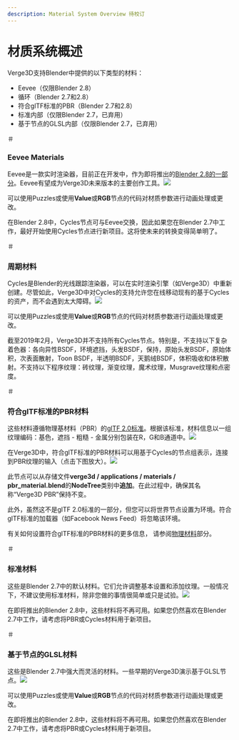 ```yaml
---
description: Material System Overview 待校订
---
```


# 材质系统概述

Verge3D支持Blender中提供的以下类型的材料：

* Eevee（仅限Blender 2.8）
* 循环（Blender 2.7和2.8）
* 符合glTF标准的PBR（Blender 2.7和2.8）
* 标准内部（仅限Blender 2.7，已弃用）
* 基于节点的GLSL内部（仅限Blender 2.7，已弃用）

＃

### Eevee Materials

Eevee是一款实时渲染器，目前正在开发中，作为即将推出的[Blender 2.8的一部分](https://www.blender.org/2-8/#try-it-yourself)。Eevee有望成为Verge3D未来版本的主要创作工具。![](https://www.soft8soft.com/docs/files/material-system-blender/eevee-material.jpg)

可以使用Puzzles或使用**Value**或**RGB**节点的代码对材质参数进行动画处理或更改。

在Blender 2.8中，Cycles节点可与Eevee交换，因此如果您在Blender 2.7中工作，最好开始使用Cycles节点进行新项目。这将使未来的转换变得简单明了。

＃

### 周期材料

Cycles是Blender的光线跟踪渲染器，可以在实时渲染引擎（如Verge3D）中重新创建。尽管如此，Verge3D中对Cycles的支持允许您在线移动现有的基于Cycles的资产，而不会遇到太大障碍。![](https://www.soft8soft.com/docs/files/material-system-blender/cycles.jpg)

可以使用Puzzles或使用**Value**或**RGB**节点的代码对材质参数进行动画处理或更改。

截至2019年2月，Verge3D并不支持所有Cycles节点。特别是，不支持以下复杂着色器：各向异性BSDF，环境遮挡，头发BSDF，保持，原始头发BSDF，原始体积，次表面散射，Toon BSDF，半透明BSDF，天鹅绒BSDF，体积吸收和体积散射。不支持以下程序纹理：砖纹理，渐变纹理，魔术纹理，Musgrave纹理和点密度。

＃

### 符合glTF标准的PBR材料

这些材料遵循物理基材料（PBR）的[glTF 2.0标准](https://www.khronos.org/news/press/khronos-releases-gltf-2.0-specification)。根据该标准，材料信息以一组纹理编码：基色，遮挡 - 粗糙 - 金属分别包装在R，G和B通道中。![](https://www.soft8soft.com/docs/files/material-system-blender/gltf-pbr-teapot.jpg)

在Verge3D中，符合glTF标准的PBR材料可以用基于Cycles的节点组表示，连接到PBR纹理的输入（点击下图放大）。[![](https://www.soft8soft.com/docs/files/material-system-blender/gltf-pbr.jpg)](https://www.soft8soft.com/docs/files/material-system-blender/gltf-pbr.jpg)

此节点可以从存储文件**verge3d / applications / materials / pbr\_material.blend**的**NodeTree**类别中**追加**。在此过程中，确保其名称“Verge3D PBR”保持不变。

此外，虽然这不是glTF 2.0标准的一部分，但您可以将世界节点设置为环境。符合glTF标准的加载器（如Facebook News Feed）将忽略该环境。

有关如何设置符合glTF标准的PBR材料的更多信息， 请参阅[物理材料](https://www.soft8soft.com/docs/manual/en/introduction/Physical-material-Blender.html)部分。

＃

### 标准材料

这些是Blender 2.7中的默认材料。它们允许调整基本设置和添加纹理。一般情况下，不建议使用标准材料，除非您做的事情很简单或只是试验。![](https://www.soft8soft.com/docs/files/material-system-blender/standard-material.jpg)

在即将推出的Blender 2.8中，这些材料将不再可用。如果您仍然喜欢在Blender 2.7中工作，请考虑将PBR或Cycles材料用于新项目。

＃

### 基于节点的GLSL材料

这些是Blender 2.7中强大而灵活的材料。一些早期的Verge3D演示基于GLSL节点。![](https://www.soft8soft.com/docs/files/material-system-blender/glsl-material.jpg)

可以使用Puzzles或使用**Value**或**RGB**节点的代码对材质参数进行动画处理或更改。

在即将推出的Blender 2.8中，这些材料将不再可用。如果您仍然喜欢在Blender 2.7中工作，请考虑将PBR或Cycles材料用于新项目。

